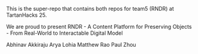 This is the super-repo that contains both repos for team5 (RNDR) at TartanHacks 25. 

We are proud to present RNDR - A Content Platform for Preserving Objects - From Real-World to Interactable Digital Model

Abhinav Akkiraju
Arya Lohia
Matthew Rao
Paul Zhou
